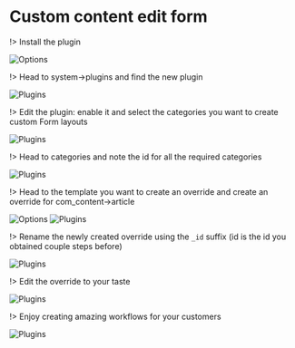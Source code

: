 # Custom content edit form

!> Install the plugin

![Options](/imgs/install.jpg)

!> Head to system->plugins and find the new plugin

![Plugins](/imgs/plugins.jpg)


!> Edit the plugin: enable it and select the categories you want to create custom Form layouts

![Plugins](/imgs/edit-plugin.jpg)

!> Head to categories and note the id for all the required categories

![Plugins](/imgs/get-category-id.jpg)

!> Head to the template you want to create an override and create an override for com_content->article

![Options](/imgs/template.jpg)
![Plugins](/imgs/create-override.jpg)

!> Rename the newly created override using the `_id` suffix (id is the id you obtained couple steps before)

![Plugins](/imgs/rename-override.jpg)

!> Edit the override to your taste

![Plugins](/imgs/edit-override.jpg)

!> Enjoy creating amazing workflows for your customers

![Plugins](/imgs/apply-simplicity.jpg)
